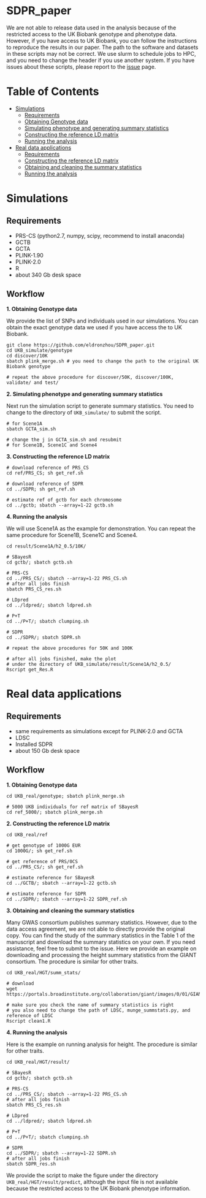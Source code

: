 # SDPR_paper
We are not able to release data used in the analysis because of the restricted access to the UK Biobank genotype and phenotype data. However, if you have access to UK Biobank, you can follow the instructions to reproduce the results in our paper. The path to the software and datasets in these scripts may not be correct. We use slurm to schedule jobs to HPC, and you need to change the header if you use another system. If you have issues about these scripts, please report to the [issue](https://github.com/eldronzhou/SDPR_paper/issues) page.

# Table of Contents
- [Simulations](#sim)
  - [Requirements](#sim-req)
  - [Obtaining Genotype data](#sim-geno)
  - [Simulating phenotype and generating summary statistics](#sim-ss)
  - [Constructing the reference LD matrix](#sim-ref)
  - [Running the analysis](#sim-analysis)
- [Real data applications](#real)
  - [Requirements](#real-req)
  - [Constructing the reference LD matrix](#real-ref)
  - [Obtaining and cleaning the summary statistics](#real-ss)
  - [Running the analysis](#real-analysis)


# <a name="sim"></a>Simulations
## <a name="sim-req"></a>Requirements
* PRS-CS (python2.7, numpy, scipy, recommend to install anaconda)
* GCTB
* GCTA
* PLINK-1.90 
* PLINK-2.0
* R
* about 340 Gb desk space 

## Workflow
**<a name="sim-geno"></a>1. Obtaining Genotype data**

We provide the list of SNPs and individuals used in our simulations. You can obtain the exact genotype data we used if you have access the to UK Biobank.

```
git clone https://github.com/eldronzhou/SDPR_paper.git
cd UKB_simulate/genotype
cd discover/10K 
sbatch plink_merge.sh # you need to change the path to the original UK Biobank genotype

# repeat the above procedure for discover/50K, discover/100K, validate/ and test/
```

**<a name="sim-ss"></a>2. Simulating phenotype and generating summary statistics**

Next run the simulation script to generate summary statistics. You need to change to the directory of `UKB_simulate/` to submit the script.
```
# for Scene1A
sbatch GCTA_sim.sh

# change the j in GCTA_sim.sh and resubmit
# for Scene1B, Scene1C and Scene4
```

**<a name="sim-ref"></a>3. Constructing the reference LD matrix**

```
# download reference of PRS_CS
cd ref/PRS_CS; sh get_ref.sh 

# download reference of SDPR
cd ../SDPR; sh get_ref.sh 

# estimate ref of gctb for each chromosome
cd ../gctb; sbatch --array=1-22 gctb.sh 
```

**<a name="sim-analysis"></a>4. Running the analysis**

We will use Scene1A as the example for demonstration. You can repeat the same procedure for Scene1B, Scene1C and Scene4.

```
cd result/Scene1A/h2_0.5/10K/

# SBayesR
cd gctb/; sbatch gctb.sh

# PRS-CS
cd ../PRS_CS/; sbatch --array=1-22 PRS_CS.sh
# after all jobs finish
sbatch PRS_CS_res.sh

# LDpred
cd ../ldpred/; sbatch ldpred.sh

# P+T
cd ../P+T/; sbatch clumping.sh

# SDPR
cd ../SDPR/; sbatch SDPR.sh

# repeat the above procedures for 50K and 100K

# after all jobs finished, make the plot
# under the directory of UKB_simulate/result/Scene1A/h2_0.5/
Rscript get_Res.R
```

# <a name="real"></a>Real data applications

## <a name="real-req"></a>Requirements

* same requirements as simulations except for PLINK-2.0 and GCTA
* LDSC 
* Installed SDPR
* about 150 Gb desk space

## Workflow

**<a name="real-geno"></a>1. Obtaining Genotype data**

```
cd UKB_real/genotype; sbatch plink_merge.sh

# 5000 UKB individuals for ref matrix of SBayesR
cd ref_5000/; sbatch plink_merge.sh
```

**<a name="real-ref"></a>2. Constructing the reference LD matrix**

```
cd UKB_real/ref

# get genotype of 1000G EUR
cd 1000G/; sh get_ref.sh

# get reference of PRS/0CS
cd ../PRS_CS/; sh get_ref.sh

# estimate reference for SBayesR
cd ../GCTB/; sbatch --array=1-22 gctb.sh

# estimate reference for SDPR
cd ../SDPR/; sbatch --array=1-22 SDPR_ref.sh
```

**<a name="real-ss"></a>3. Obtaining and cleaning the summary statistics**

Many GWAS consortium publishes summary statistics. However, due to the data access agreement, we are not able to directly provide the original copy. You can find the study of the summary statistics in the Table 1 of the manuscript and download the summary statistics on your own. If you need assistance, feel free to submit to the issue. Here we provide an example on downloading and processing the height summary statistics from the GIANT consortium. The procedure is similar for other traits. 

```
cd UKB_real/HGT/summ_stats/

# download
wget https://portals.broadinstitute.org/collaboration/giant/images/0/01/GIANT_HEIGHT_Wood_et_al_2014_publicrelease_HapMapCeuFreq.txt.gz

# make sure you check the name of summary statistics is right
# you also need to change the path of LDSC, munge_summstats.py, and reference of LDSC
Rscript clean1.R
```

**<a name="real-analysis"></a>4. Running the analysis**

Here is the example on running analysis for height. The procedure is similar for other traits. 

```
cd UKB_real/HGT/result/

# SBayesR
cd gctb/; sbatch gctb.sh

# PRS-CS
cd ../PRS_CS/; sbatch --array=1-22 PRS_CS.sh
# after all jobs finish
sbatch PRS_CS_res.sh

# LDpred
cd ../ldpred/; sbatch ldpred.sh

# P+T
cd ../P+T/; sbatch clumping.sh

# SDPR
cd ../SDPR/; sbatch --array=1-22 SDPR.sh
# after all jobs finish
sbatch SDPR_res.sh
```

We provide the script to make the figure under the directory `UKB_real/HGT/result/predict`, although the input file is not available because the restricted access to the UK Biobank phenotype information. 

